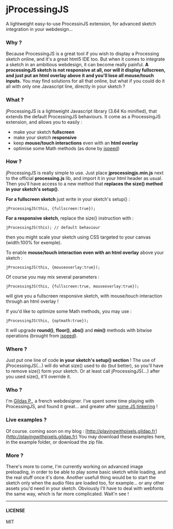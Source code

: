 jProcessingJS
=============

A lightweight easy-to-use ProcessinJS extension, for advanced sketch integration in your webdesign...

### Why ?

Because ProcessingJS is a great tool if you wish to display a Processing sketch online, and it's a great html5 IDE too.
But when it comes to integrate a sketch in an ambitious webdesign, it can become really painful.
**A processingJS sketch is not responsive at all, nor will it display fullscreen, and just put an html overlay above it and you'll lose all mouse/touch inputs.**
You may find solutions for all that online, but what if you could do it all with only one Javascript line, directly in your sketch ?

### What ?

jProcessingJS is a lightweight Javascript library (3.64 Ko minified), that extends the default ProcessingJS behaviours.
It come as a ProcessingJS extension, and allows you to easily :

  * make your sketch **fullscreen**
  * make your sketch **responsive**
  * keep **mouse/touch interactions** even with an **html overlay**
  * optimise some Math methods (as done by [jspeed](http://code.google.com/p/jspeed/))

### How ?

jProcessingJS is really simple to use.
Just place **jprocessingjs.min.js** next to the official **processing.js** lib, and import it in your html header as usual.
Then you'll have access to a new method that **replaces the size() method in your sketch's setup()**.

**For a fullscreen sketch** just write in your sketch's setup() :

    jProcessingJS(this, {fullscreen:true});

**For a responsive sketch**, replace the size() instruction with :

    jProcessingJS(this); // default behaviour

then you might scale your sketch using CSS targeted to your canvas (width:100% for exemple).

To enable **mouse/touch interaction even with an html overlay** above your sketch :

    jProcessingJS(this, {mouseoverlay:true});
    
Of course you may mix several parameters :

    jProcessingJS(this, {fullscreen:true, mouseoverlay:true});
    
will give you a fullscreen responsive sketch, with mouse/touch interaction through an html overlay !

If you'd like to optimize some Math methods, you may use :

    jProcessingJS(this, {optmath:true});

It will upgrade **round()**, **floor()**, **abs()** and **min()** methods with bitwise operations (brought from [jspeed](http://code.google.com/p/jspeed/)).

### Where ?

Just put one line of code **in your sketch's setup() section** !
The use of jProcessingJS(...) will do what size() used to do (but better), so you'll have to remove size() form your sketch.
Or at least call jProcessingJS(...) after you used size(), it'll override it.

### Who ?

I'm [Gildas P.](http://www.gildasp.fr), a french webdesigner.
I've spent some time playing with ProcessingJS, and found it great... and greater after [some JS tinkering](http://playingwithpixels.gildasp.fr) !

### Live examples ?

Of course.
coming soon on my blog : [http://playingwithpixels.gildap.fr](http://playingwithpixels.gildap.fr)
You may download these examples here, in the example folder, or download the zip file.

### More ?

There's more to come, I'm currently working on advanced image preloading, in order to be able to play some basic sketch while loading, and the real stuff once it's done.
Another usefull thing would be to start the sketch only when the audio files are loaded too, for example... or any other assets you'd need in your sketch.
Obviously I'll have to deal with webfonts the same way, which is far more complicated.
Wait'n see !

---

#### LICENSE

MIT